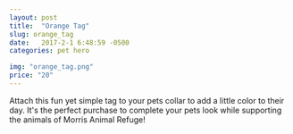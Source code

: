 ```yaml
---
layout: post
title:  "Orange Tag"
slug: orange_tag
date:   2017-2-1 6:48:59 -0500
categories: pet hero 

img: "orange_tag.png"
price: "20"
---
```

Attach this fun yet simple tag to your pets collar to add a little color to their day. It's the perfect purchase to complete your pets look while supporting the animals of Morris Animal Refuge!
